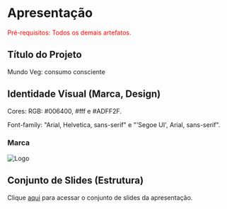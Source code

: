 # Apresentação

<span style="color:red">Pré-requisitos: Todos os demais artefatos.</span>

## Título do Projeto

Mundo Veg: consumo consciente

## Identidade Visual (Marca, Design)

<p>Cores: RGB: #006400, #fff e #ADFF2F.</p>
<p>Font-family: "Arial, Helvetica, sans-serif" e "'Segoe UI', Arial, sans-serif".</p>

<h3>Marca</h3>

![Logo](https://user-images.githubusercontent.com/100447878/205716015-2fbb549e-205d-4134-aa55-2b7c78eefcd2.png)

## Conjunto de Slides (Estrutura)

Clique <a href="https://github.com/ICEI-PUC-Minas-PMV-ADS/pmv-ads-2022-2-e2-proj-int-t3-mundo-veg/files/10157830/Apresentacao.final.pdf">aqui</a> para acessar o conjunto de slides da apresentação.

